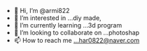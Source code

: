 - 👋 Hi, I’m @armi822
- 👀 I’m interested in ...diy made,
- 🌱 I’m currently learning ...3d program
- 💞️ I’m looking to collaborate on ...photoshap
- 📫 How to reach me ...har0822@naver.com

<!---
armi822/armi822 is a ✨ special ✨ repository because its `README.md` (this file) appears on your GitHub profile.
You can click the Preview link to take a look at your changes.
--->
